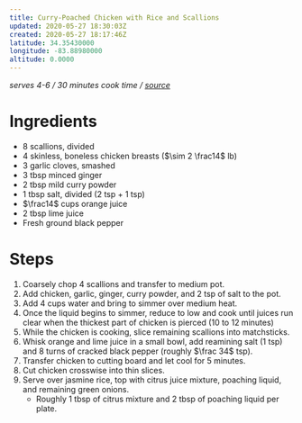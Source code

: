```yaml
---
title: Curry-Poached Chicken with Rice and Scallions
updated: 2020-05-27 18:30:03Z
created: 2020-05-27 18:17:46Z
latitude: 34.35430000
longitude: -83.88980000
altitude: 0.0000
---
```


*serves 4-6 / 30 minutes cook time / [source](https://www.bonappetit.com/recipe/curry-poached-chicken-with-rice-and-scallions_)*

# Ingredients

* 8 scallions, divided
* 4 skinless, boneless chicken breasts ($\sim 2 \frac14$ lb)
* 3 garlic cloves, smashed
* 3 tbsp minced ginger
* 2 tbsp mild curry powder
* 1 tbsp salt, divided (2 tsp + 1 tsp)
* $\frac14$ cups orange juice
* 2 tbsp lime juice
* Fresh ground black pepper
 
# Steps

1. Coarsely chop 4 scallions and transfer to medium pot.
2. Add chicken, garlic, ginger, curry powder, and 2 tsp of salt to the pot.
3. Add 4 cups water and bring to simmer over medium heat.
4. Once the liquid begins to simmer, reduce to low and cook until juices run clear when the thickest part of chicken is pierced (10 to 12 minutes)
5. While the chicken is cooking, slice remaining scallions into matchsticks.
6. Whisk orange and lime juice in a small bowl, add reamining salt (1 tsp) and 8 turns of cracked black pepper (roughly $\frac 34$ tsp).
7. Transfer chicken to cutting board and let cool for 5 minutes.
8. Cut chicken crosswise into thin slices.
9. Serve over jasmine rice, top with citrus juice mixture, poaching liquid, and remaining green onions.
	* Roughly 1 tbsp of citrus mixture and 2 tbsp of poaching liquid per plate.